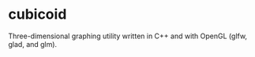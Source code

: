 # cubicoid
Three-dimensional graphing utility written in C++ and with OpenGL (glfw, glad, and glm).
